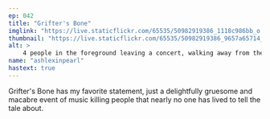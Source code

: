 ```yaml
---
ep: 042
title: "Grifter's Bone"
imglink: "https://live.staticflickr.com/65535/50982919386_1118c986bb_o.jpg"
thumbnail: "https://live.staticflickr.com/65535/50982919386_9657a65714_q.jpg"
alt: >
    4 people in the foreground leaving a concert, walking away from the stage as a man (Alfred Grifter) with a keyboard in a suit that doesn't quite fit steps into the spotlight, a slight smile on his face. One person notices him and seems confused
name: "ashlexinpearl"
hastext: true
---
```

Grifter's Bone has my favorite statement, just a delightfully gruesome and macabre event of music killing people that nearly no one has lived to tell the tale about.